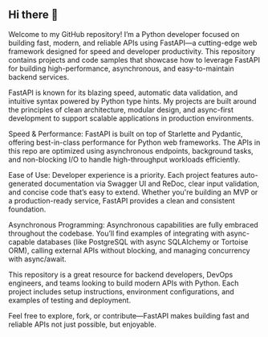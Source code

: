 ## Hi there 👋

Welcome to my GitHub repository! I’m a Python developer focused on building fast, modern, and reliable APIs using FastAPI—a cutting-edge web framework designed for speed and developer productivity. This repository contains projects and code samples that showcase how to leverage FastAPI for building high-performance, asynchronous, and easy-to-maintain backend services.

FastAPI is known for its blazing speed, automatic data validation, and intuitive syntax powered by Python type hints. My projects are built around the principles of clean architecture, modular design, and async-first development to support scalable applications in production environments.

Speed & Performance: FastAPI is built on top of Starlette and Pydantic, offering best-in-class performance for Python web frameworks. The APIs in this repo are optimized using asynchronous endpoints, background tasks, and non-blocking I/O to handle high-throughput workloads efficiently.

Ease of Use: Developer experience is a priority. Each project features auto-generated documentation via Swagger UI and ReDoc, clear input validation, and concise code that’s easy to extend. Whether you're building an MVP or a production-ready service, FastAPI provides a clean and consistent foundation.

Asynchronous Programming: Asynchronous capabilities are fully embraced throughout the codebase. You’ll find examples of integrating with async-capable databases (like PostgreSQL with async SQLAlchemy or Tortoise ORM), calling external APIs without blocking, and managing concurrency with async/await.

This repository is a great resource for backend developers, DevOps engineers, and teams looking to build modern APIs with Python. Each project includes setup instructions, environment configurations, and examples of testing and deployment.

Feel free to explore, fork, or contribute—FastAPI makes building fast and reliable APIs not just possible, but enjoyable.


